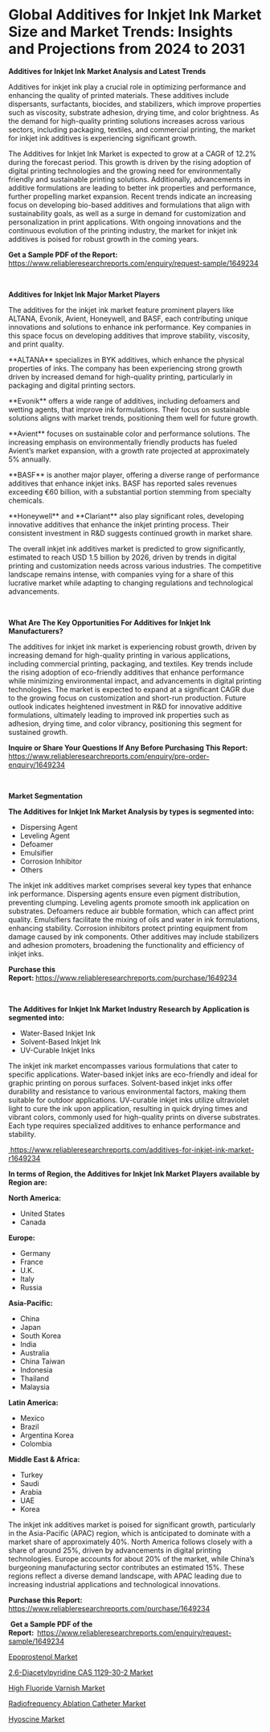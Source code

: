 <p><h1>Global Additives for Inkjet Ink Market Size and Market Trends: Insights and Projections from 2024 to 2031</h1></p><p><strong>Additives for Inkjet Ink Market Analysis and Latest Trends</strong></p>
<p><p>Additives for inkjet ink play a crucial role in optimizing performance and enhancing the quality of printed materials. These additives include dispersants, surfactants, biocides, and stabilizers, which improve properties such as viscosity, substrate adhesion, drying time, and color brightness. As the demand for high-quality printing solutions increases across various sectors, including packaging, textiles, and commercial printing, the market for inkjet ink additives is experiencing significant growth.</p><p>The Additives for Inkjet Ink Market is expected to grow at a CAGR of 12.2% during the forecast period. This growth is driven by the rising adoption of digital printing technologies and the growing need for environmentally friendly and sustainable printing solutions. Additionally, advancements in additive formulations are leading to better ink properties and performance, further propelling market expansion. Recent trends indicate an increasing focus on developing bio-based additives and formulations that align with sustainability goals, as well as a surge in demand for customization and personalization in print applications. With ongoing innovations and the continuous evolution of the printing industry, the market for inkjet ink additives is poised for robust growth in the coming years.</p></p>
<p><strong>Get a Sample PDF of the Report:&nbsp;</strong> <a href="https://www.reliableresearchreports.com/enquiry/request-sample/1649234?utm_campaign=1289&utm_medium=2&utm_source=Github&utm_content=ia&utm_term=15102024&utm_id=additives-for-inkjet-ink">https://www.reliableresearchreports.com/enquiry/request-sample/1649234</a></p>
<p>&nbsp;</p>
<p><strong>Additives for Inkjet Ink Major Market Players</strong></p>
<p><p>The additives for the inkjet ink market feature prominent players like ALTANA, Evonik, Avient, Honeywell, and BASF, each contributing unique innovations and solutions to enhance ink performance. Key companies in this space focus on developing additives that improve stability, viscosity, and print quality.</p><p>**ALTANA** specializes in BYK additives, which enhance the physical properties of inks. The company has been experiencing strong growth driven by increased demand for high-quality printing, particularly in packaging and digital printing sectors. </p><p>**Evonik** offers a wide range of additives, including defoamers and wetting agents, that improve ink formulations. Their focus on sustainable solutions aligns with market trends, positioning them well for future growth.</p><p>**Avient** focuses on sustainable color and performance solutions. The increasing emphasis on environmentally friendly products has fueled Avient’s market expansion, with a growth rate projected at approximately 5% annually.</p><p>**BASF** is another major player, offering a diverse range of performance additives that enhance inkjet inks. BASF has reported sales revenues exceeding €60 billion, with a substantial portion stemming from specialty chemicals.</p><p>**Honeywell** and **Clariant** also play significant roles, developing innovative additives that enhance the inkjet printing process. Their consistent investment in R&D suggests continued growth in market share.</p><p>The overall inkjet ink additives market is predicted to grow significantly, estimated to reach USD 1.5 billion by 2026, driven by trends in digital printing and customization needs across various industries. The competitive landscape remains intense, with companies vying for a share of this lucrative market while adapting to changing regulations and technological advancements.</p></p>
<p>&nbsp;</p>
<p><strong>What Are The Key Opportunities For Additives for Inkjet Ink Manufacturers?</strong></p>
<p><p>The additives for inkjet ink market is experiencing robust growth, driven by increasing demand for high-quality printing in various applications, including commercial printing, packaging, and textiles. Key trends include the rising adoption of eco-friendly additives that enhance performance while minimizing environmental impact, and advancements in digital printing technologies. The market is expected to expand at a significant CAGR due to the growing focus on customization and short-run production. Future outlook indicates heightened investment in R&D for innovative additive formulations, ultimately leading to improved ink properties such as adhesion, drying time, and color vibrancy, positioning this segment for sustained growth.</p></p>
<p><strong>Inquire or Share Your Questions If Any Before Purchasing This Report:</strong> <a href="https://www.reliableresearchreports.com/enquiry/pre-order-enquiry/1649234?utm_campaign=1289&utm_medium=2&utm_source=Github&utm_content=ia&utm_term=15102024&utm_id=additives-for-inkjet-ink">https://www.reliableresearchreports.com/enquiry/pre-order-enquiry/1649234</a></p>
<p>&nbsp;</p>
<p><strong>Market Segmentation</strong></p>
<p><strong>The Additives for Inkjet Ink Market Analysis by types is segmented into:</strong></p>
<p><ul><li>Dispersing Agent</li><li>Leveling Agent</li><li>Defoamer</li><li>Emulsifier</li><li>Corrosion Inhibitor</li><li>Others</li></ul></p>
<p><p>The inkjet ink additives market comprises several key types that enhance ink performance. Dispersing agents ensure even pigment distribution, preventing clumping. Leveling agents promote smooth ink application on substrates. Defoamers reduce air bubble formation, which can affect print quality. Emulsifiers facilitate the mixing of oils and water in ink formulations, enhancing stability. Corrosion inhibitors protect printing equipment from damage caused by ink components. Other additives may include stabilizers and adhesion promoters, broadening the functionality and efficiency of inkjet inks.</p></p>
<p><strong>Purchase this Report:&nbsp;</strong><a href="https://www.reliableresearchreports.com/purchase/1649234?utm_campaign=1289&utm_medium=2&utm_source=Github&utm_content=ia&utm_term=15102024&utm_id=additives-for-inkjet-ink">https://www.reliableresearchreports.com/purchase/1649234</a></p>
<p>&nbsp;</p>
<p><strong>The Additives for Inkjet Ink Market Industry Research by Application is segmented into:</strong></p>
<p><ul><li>Water-Based Inkjet Ink</li><li>Solvent-Based Inkjet Ink</li><li>UV-Curable Inkjet Inks</li></ul></p>
<p><p>The inkjet ink market encompasses various formulations that cater to specific applications. Water-based inkjet inks are eco-friendly and ideal for graphic printing on porous surfaces. Solvent-based inkjet inks offer durability and resistance to various environmental factors, making them suitable for outdoor applications. UV-curable inkjet inks utilize ultraviolet light to cure the ink upon application, resulting in quick drying times and vibrant colors, commonly used for high-quality prints on diverse substrates. Each type requires specialized additives to enhance performance and stability.</p></p>
<p><a href="https://www.reliableresearchreports.com/additives-for-inkjet-ink-market-r1649234?utm_campaign=1289&utm_medium=2&utm_source=Github&utm_content=ia&utm_term=15102024&utm_id=additives-for-inkjet-ink">&nbsp;https://www.reliableresearchreports.com/additives-for-inkjet-ink-market-r1649234</a></p>
<p><strong>In terms of Region, the Additives for Inkjet Ink Market Players available by Region are:</strong></p>
<p>
    <p> <strong> North America: </strong>
        <ul>
            <li>United States</li>
            <li>Canada</li>
        </ul>
        </p> 
    <p> <strong> Europe: </strong>
        <ul>
            <li>Germany</li>
            <li>France</li>
            <li>U.K.</li>
            <li>Italy</li>
            <li>Russia</li>
        </ul>
        </p> 
    <p> <strong> Asia-Pacific: </strong>
        <ul>
            <li>China</li>
            <li>Japan</li>
            <li>South Korea</li>
            <li>India</li>
            <li>Australia</li>
            <li>China Taiwan</li>
            <li>Indonesia</li>
            <li>Thailand</li>
            <li>Malaysia</li>
        </ul>
        </p> 
    <p> <strong> Latin America: </strong>
        <ul>
            <li>Mexico</li>
            <li>Brazil</li>
            <li>Argentina Korea</li>
            <li>Colombia</li>
        </ul>
        </p> 
    <p> <strong> Middle East & Africa: </strong>
        <ul>
            <li>Turkey</li>
            <li>Saudi</li>
            <li>Arabia</li>
            <li>UAE</li>
            <li>Korea</li>
        </ul>
    </p>
    </p>
<p><p>The inkjet ink additives market is poised for significant growth, particularly in the Asia-Pacific (APAC) region, which is anticipated to dominate with a market share of approximately 40%. North America follows closely with a share of around 25%, driven by advancements in digital printing technologies. Europe accounts for about 20% of the market, while China’s burgeoning manufacturing sector contributes an estimated 15%. These regions reflect a diverse demand landscape, with APAC leading due to increasing industrial applications and technological innovations.</p></p>
<p><strong>Purchase this Report: </strong><a href="https://www.reliableresearchreports.com/purchase/1649234?utm_campaign=1289&utm_medium=2&utm_source=Github&utm_content=ia&utm_term=15102024&utm_id=additives-for-inkjet-ink">https://www.reliableresearchreports.com/purchase/1649234</a></p>
<p>&nbsp;<strong>Get a Sample PDF of the Report:&nbsp;&nbsp;</strong><a href="https://www.reliableresearchreports.com/enquiry/request-sample/1649234?utm_campaign=1289&utm_medium=2&utm_source=Github&utm_content=ia&utm_term=15102024&utm_id=additives-for-inkjet-ink">https://www.reliableresearchreports.com/enquiry/request-sample/1649234</a></p>
<p><strong></strong></p>
<p><p><a href="https://www.linkedin.com/pulse/epoprostenol-market-consolidation-impact-structure-2024-2031-f1wfe?trk=public_post_embed_feed-article-content&utm_campaign=1289&utm_medium=2&utm_source=Github&utm_content=ia&utm_term=15102024&utm_id=additives-for-inkjet-ink">Epoprostenol Market</a></p><p><a href="https://www.linkedin.com/pulse/global-26-diacetylpyridine-cas-1129-30-2-market-forecast-vhwke?trk=public_post_embed_feed-article-content&utm_campaign=1289&utm_medium=2&utm_source=Github&utm_content=ia&utm_term=15102024&utm_id=additives-for-inkjet-ink">2,6-Diacetylpyridine CAS 1129-30-2 Market</a></p><p><a href="https://www.linkedin.com/pulse/high-fluoride-varnish-market-evolution-future-outlook-forecasting-xsk1e?utm_campaign=1289&utm_medium=2&utm_source=Github&utm_content=ia&utm_term=15102024&utm_id=additives-for-inkjet-ink">High Fluoride Varnish Market</a></p><p><a href="https://www.linkedin.com/pulse/radiofrequency-ablation-catheter-market2024-2031-industry-insights-rehvf?utm_campaign=1289&utm_medium=2&utm_source=Github&utm_content=ia&utm_term=15102024&utm_id=additives-for-inkjet-ink">Radiofrequency Ablation Catheter Market</a></p><p><a href="https://www.linkedin.com/pulse/hyoscine-market-share-size-trends-industry-analysis-report-tvaae?utm_campaign=1289&utm_medium=2&utm_source=Github&utm_content=ia&utm_term=15102024&utm_id=additives-for-inkjet-ink">Hyoscine Market</a></p></p>
